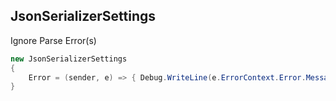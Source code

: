 ## JsonSerializerSettings

Ignore Parse Error(s)
``` csharp
new JsonSerializerSettings
{
    Error = (sender, e) => { Debug.WriteLine(e.ErrorContext.Error.Message); e.ErrorContext.Handled = true; },
}
```
